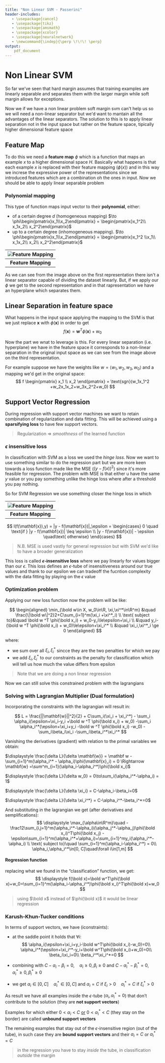 ```yaml
---
title: "Non Linear SVM - Passerini"
header-includes:
   - \usepackage{cancel}
   - \usepackage{tikz}
   - \usepackage{amsmath}
   - \usepackage{xcolor}
   - \usepackage{neuralnetwork}
   - \newcommand{\indep}{\perp \!\!\! \perp}
output:
    pdf_document
---
```


# Non Linear SVM
So far we've seen that hard margin assumes that training examples are linearly separable and separates them with the larger margin while soft margin allows for exceptions.

Now we if we have a non linear problem soft margin svm can't help us so we will need a non-linear separator but we'd want to mantain all the advantages of the linear separators. The solution to this is to apply linear separation not in the input space but rather on the feature space, tipically higher dimensional feature space

## Feature Map

To do this we need a **feature map** $\phi$ which is a function that maps an example $x$ to a higher dimensional space $H$. Basically what happens is that each example $x$ is replaced with their feature mapping $(\phi(x)$) and in this way we increse the expressive power of the representations since we introduced features which are a combination oh the ones in input. Now we should be able to apply linear separable problem

### Polynomial mapping

This type of function maps input vector to their **polynomial**, either:

- of a certain degree $d$ (homogeneous mapping) $\to \phi\begin{pmatrix}x_1\\x_2\end{pmatrix} = \begin{pmatrix}x_1^2\\ x_1x_2\\ x_2^2\end{pmatrix}$
- up to a certain degree (inhomogeneous mapping). $\to \phi\begin{pmatrix}x_1\\x_2\end{pmatrix} =  \begin{pmatrix}x_1^2 \\x_1\\ x_1x_2\\ x_2\\ x_2^2\end{pmatrix}$ 

|![Feature Mapping](../img/nolinSVM.png "Feature Mapping")|
|:--:|
|**Feature Mapping**|

As we can see from the image above on the first representation there isn't a linear separator capable of dividing the dataset linearly. But, if we apply our $\phi$ we get to the second representation and in that rapresentation we have an hyperplane which separates them.

## Linear Separation in feature space

What happens in the input space applying the mapping to the SVM is that we just replace $\mathbf{x}$ with $\phi(\mathbf{x})$ in order to get
$$
f(\mathbf x) = \mathbf{w}^T\phi(\mathbf{x}) + w_0
$$

Now the part we wnat to leverage is this. For every linear separation (i.e. hyperplane) we have in the feature space it corresponds to a non-linear separation in the original input space as we can see from the image above on the third representation. 

For example suppose we have the weights like $w = \langle w_1,w_2,w_3,w_0\rangle$ and a mapping we'd get in the original space:
$$
f \begin{pmatrix}
    x_1
    \\
    x_2
\end{pmatrix}
= \text{sgn}(w_1x_1^2 +w_2x_1x_2+w_3x_2^2+w_0)
$$

## Support Vector Regression

During regression with support vector machines we want to retain combination of regularization and data fitting. This will be achieved using a **sparsifying loss** to have few support vectors.

> Regularization $\Rightarrow$ *smoothness* of the learned function

### $\epsilon$ insensitive loss

In classification with SVM as a loss we used the *hinge loss*. Now we want to use something similar to do the regression part but we are more keen towards a loss function made like the MSE ($(y-f(x))^2$) since it's more feasible for regression. The problem with MSE is that either u have the same $y$ value or you pay something unlike the hinge loss where after a threshold you pay nothing.

So for SVM Regression we use something closer the hinge loss in which 

|![Feature Mapping](../img/epsilon_insensitive.png "Feature Mapping")|
|:--:|
|**Feature Mapping**|

$$
l(f(\mathbf{x}),y) = |y - f(\mathbf{x})|_\epsilon =
\begin{cases}
0 \quad \text{if } |y - f(\mathbf{x})| \leq \epsilon
\\
|y - f(\mathbf{x})| - \epsilon \quad\text{ otherwise}
\end{cases}
$$

> N.B. MSE is used vastly for general regression but with SVM we'd like to have a broader generalization

This loss is called **$\epsilon$-insensitive loss** where we pay linearly for values bigger than our $\epsilon$. This loss defines an $\epsilon$-tube of insensitiveness around our true values and thank to our epsilon we can tradeoff the fucntion complexity with the data fitting by playing on the $\epsilon$ value

### Optimization problem

Applying our new loss function now the problem will be like:

$$
\begin{aligned}
    \min_{\bold w\in X, w_0\in\R, \xi,\xi^*\in\R^m} &\quad
	\frac{\|\bold w\|^2}2+C\sum_{i=1}^m(\xi_i +\xi^*_i)
\\
\text{ subject to}&\quad \bold w ^T \phi(\bold x_i) + w_0-y_i\le\epsilon+\xi_i
\\
	&\quad y_i-(\bold w ^T \phi(\bold x_i) + w_0)\le\epsilon+\xi_i^*
    \\
	&\quad \xi_i,\xi^*_i \ge 0
\end{aligned}
$$

where:

- we sum over all $\xi_i,\xi^*_i$ sincce they are the two penalties for which we pay
- we add $\xi_i,\xi^*_i$ to our constraints as the penalty for classification which will tell us how much the value differs from epsilon

> Note that we are doing a non linear regression

Now we can still solve this constrained problem with the lagrangians

### Solving with Lagrangian Multiplier (Dual formulation)

Incorporating the constraints with the lagrangian will result in:

$$
L = \frac{||\mathbf{w}||^2}{2} + C\sum_i(\xi_i + \xi_i^*) - \sum_i \alpha_i(\epsilon+\xi_i-y_i +\bold w ^T \phi(\bold x_i) + w_0) -\sum_i \alpha_i^*(\epsilon+\xi_i+y_i -\bold w ^T \phi(\bold x_i) -w_0) -\sum_i\beta_i\xi_i -\sum_i\beta_i^*\xi_i^*
$$

Vanishing the derivatives (gradient) with relation to the primal variables we obtain:

$\displaystyle \frac{\delta L}{\delta \mathbf{w}} = \mathbf w -\sum_{i=1}^m(\alpha_i^* - \alpha_i)\phi(\mathbf{x}_i) = 0 \Rightarrow \mathbf{w} =\sum^m_{i=1}(\alpha_i-\alpha_i^*)\phi(\bold x_i)$ 

$\displaystyle \frac{\delta L}{\delta w_0} = 0\to\sum_i(\alpha_i^*-\alpha_i) = 1$

$\displaystyle \frac{\delta L}{\delta \xi_i} = C-\alpha_i-\beta_i=0$

$\displaystyle \frac{\delta L}{\delta \xi_i^*} = C-\alpha_i^*-\beta_i^*=0$

And substituting in the lagrangian we get (after derivatives and semplifications):
$$
\displaystyle \max_{\alpha\in\R^m}\quad 
-\frac12\sum_{i,j=1}^m(\alpha_i^*-\alpha_i)(\alpha_j^*-\alpha_j)\phi(\bold x_i)^T\phi(\bold x_j)
-\epsilon\sum_{i=1}^m(\alpha_i^*+\alpha_i)+\sum_{i=1}^my_i(\alpha_i^*-\alpha_i)
\\
\text{ subject to}\quad 
\sum_{i=1}^m(\alpha_i-\alpha_i^*) = 0\\
\alpha_i,\alpha_i^*\in[0, C]\quad\forall i\in[1,m]
$$

#### Regression function

replacing what we found in the “classification” function, we get: 
$$
\displaystyle
f(\bold x)=\bold w^T\phi(\bold x)+w_0=\sum_{i=1}^m(\alpha_i-\alpha_i^*)\phi(\bold x_i)^T\phi(\bold x)+w_0
$$

> using $\bold x$ instead of $\phi(\bold x)$ it would be linear regression

### Karush-Khun-Tucker conditions 

In terms of support vectors, we have (iconstraints):

- at the saddle point it holds that $\forall i$:
  $$
  \alpha_i(\epsilon+\xi_i+y_i-\bold w^T\phi(\bold x_i)-w_0)=0\\
  \alpha_i^*(\epsilon+\xi_i^*-y_i+\bold w^T\phi(\bold x_i)+w_0)=0\\
  \beta_i\xi_i=0\\
  \beta_i^*\xi_i^*=0
  $$
  
- combining with $C-\alpha_i-\beta_i=0,\quad\alpha_i\ge0,\beta_i\ge0$ and $C-\alpha_i^*-\beta_i^*=0,\quad\alpha_i^*\ge0,\beta_i^*\ge0$

- we get $\alpha_i\in[0, C]\quad\alpha_i^*\in[0, C]$ and $\alpha_i = C\text{ if }\xi_i>0\quad\alpha_i^* = C\text{ if }\xi_i^*>0$

As result we have all examples inside the $\epsilon$-tube ($\alpha_i,\alpha_i^* = 0$) that don’t contribute to the solution (they are **not support vectors**)

Examples for which either $0<\alpha_i<C$ <u>or</u> $0<\alpha_i^* < C$ (they stay on the border) are called **unbound support vectors**

The remaining examples that stay out of the $\epsilon$-insensitive region (out of the tube), in such case they are **bound support vectors** and their $\alpha_i=C$ or $\alpha_i^*=C$

> in the regression you have to stay _inside_ the tube, in classification _outside_ the margin
